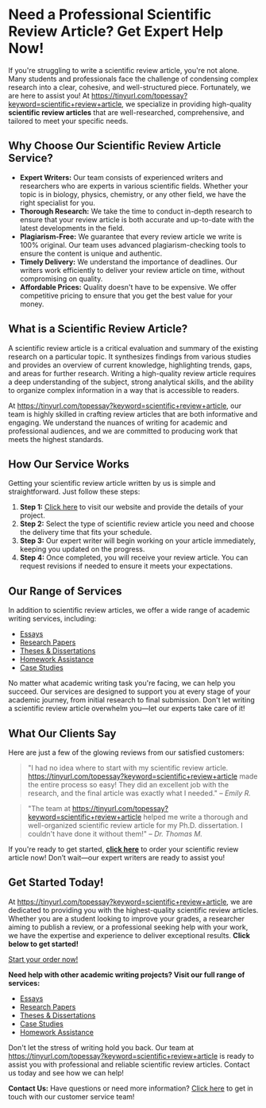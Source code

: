 # Need a Professional Scientific Review Article? Get Expert Help Now!

If you're struggling to write a scientific review article, you're not alone. Many students and professionals face the challenge of condensing complex research into a clear, cohesive, and well-structured piece. Fortunately, we are here to assist you! At https://tinyurl.com/topessay?keyword=scientific+review+article, we specialize in providing high-quality **scientific review articles** that are well-researched, comprehensive, and tailored to meet your specific needs.

## Why Choose Our Scientific Review Article Service?

- **Expert Writers:** Our team consists of experienced writers and researchers who are experts in various scientific fields. Whether your topic is in biology, physics, chemistry, or any other field, we have the right specialist for you.
- **Thorough Research:** We take the time to conduct in-depth research to ensure that your review article is both accurate and up-to-date with the latest developments in the field.
- **Plagiarism-Free:** We guarantee that every review article we write is 100% original. Our team uses advanced plagiarism-checking tools to ensure the content is unique and authentic.
- **Timely Delivery:** We understand the importance of deadlines. Our writers work efficiently to deliver your review article on time, without compromising on quality.
- **Affordable Prices:** Quality doesn't have to be expensive. We offer competitive pricing to ensure that you get the best value for your money.

## What is a Scientific Review Article?

A scientific review article is a critical evaluation and summary of the existing research on a particular topic. It synthesizes findings from various studies and provides an overview of current knowledge, highlighting trends, gaps, and areas for further research. Writing a high-quality review article requires a deep understanding of the subject, strong analytical skills, and the ability to organize complex information in a way that is accessible to readers.

At https://tinyurl.com/topessay?keyword=scientific+review+article, our team is highly skilled in crafting review articles that are both informative and engaging. We understand the nuances of writing for academic and professional audiences, and we are committed to producing work that meets the highest standards.

## How Our Service Works

Getting your scientific review article written by us is simple and straightforward. Just follow these steps:

1. **Step 1:** [Click here](https://tinyurl.com/topessay?keyword=scientific+review+article) to visit our website and provide the details of your project.
2. **Step 2:** Select the type of scientific review article you need and choose the delivery time that fits your schedule.
3. **Step 3:** Our expert writer will begin working on your article immediately, keeping you updated on the progress.
4. **Step 4:** Once completed, you will receive your review article. You can request revisions if needed to ensure it meets your expectations.

## Our Range of Services

In addition to scientific review articles, we offer a wide range of academic writing services, including:

- [Essays](https://tinyurl.com/topessay?keyword=scientific+review+article)
- [Research Papers](https://tinyurl.com/topessay?keyword=scientific+review+article)
- [Theses & Dissertations](https://tinyurl.com/topessay?keyword=scientific+review+article)
- [Homework Assistance](https://tinyurl.com/topessay?keyword=scientific+review+article)
- [Case Studies](https://tinyurl.com/topessay?keyword=scientific+review+article)

No matter what academic writing task you're facing, we can help you succeed. Our services are designed to support you at every stage of your academic journey, from initial research to final submission. Don't let writing a scientific review article overwhelm you—let our experts take care of it!

## What Our Clients Say

Here are just a few of the glowing reviews from our satisfied customers:

> "I had no idea where to start with my scientific review article. https://tinyurl.com/topessay?keyword=scientific+review+article made the entire process so easy! They did an excellent job with the research, and the final article was exactly what I needed." – _Emily R._

> "The team at https://tinyurl.com/topessay?keyword=scientific+review+article helped me write a thorough and well-organized scientific review article for my Ph.D. dissertation. I couldn't have done it without them!" – _Dr. Thomas M._

If you're ready to get started, **[click here](https://tinyurl.com/topessay?keyword=scientific+review+article)** to order your scientific review article now! Don’t wait—our expert writers are ready to assist you!

## Get Started Today!

At https://tinyurl.com/topessay?keyword=scientific+review+article, we are dedicated to providing you with the highest-quality scientific review articles. Whether you are a student looking to improve your grades, a researcher aiming to publish a review, or a professional seeking help with your work, we have the expertise and experience to deliver exceptional results. **Click below to get started!**

[Start your order now!](https://tinyurl.com/topessay?keyword=scientific+review+article)

**Need help with other academic writing projects? Visit our full range of services:**

- [Essays](https://tinyurl.com/topessay?keyword=scientific+review+article)
- [Research Papers](https://tinyurl.com/topessay?keyword=scientific+review+article)
- [Theses & Dissertations](https://tinyurl.com/topessay?keyword=scientific+review+article)
- [Case Studies](https://tinyurl.com/topessay?keyword=scientific+review+article)
- [Homework Assistance](https://tinyurl.com/topessay?keyword=scientific+review+article)

Don't let the stress of writing hold you back. Our team at https://tinyurl.com/topessay?keyword=scientific+review+article is ready to assist you with professional and reliable scientific review articles. Contact us today and see how we can help!

**Contact Us:** Have questions or need more information? [Click here](https://tinyurl.com/topessay?keyword=scientific+review+article) to get in touch with our customer service team!
